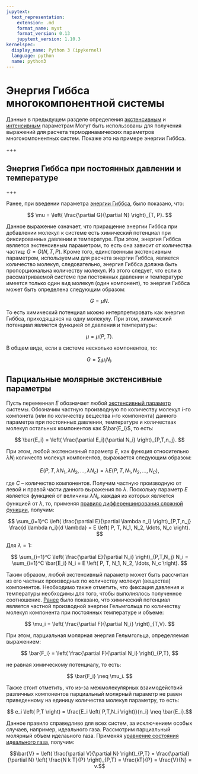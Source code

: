 ```yaml
---
jupytext:
  text_representation:
    extension: .md
    format_name: myst
    format_version: 0.13
    jupytext_version: 1.10.3
kernelspec:
  display_name: Python 3 (ipykernel)
  language: python
  name: python3
---
```


<a id='pvt-td-mixture_gibbs_energy'></a>
# Энергия Гиббса многокомпонентной системы
Данные в предыдущем разделе определения [экстенсивным](./TD-9-Observables.html#pvt-td-observables-extensive) и [интенсивным](./TD-9-Observables.html#pvt-td-observables-intensive) параметрам Могут быть использованы для получения выражений для расчета термодинамических параметров многокомпонентных систем. Покаже это на примере энергии Гиббса.

+++

## Энергия Гиббса при постоянных давлении и температуре

+++

Ранее, при введении параметра [энергии Гиббса](TD-8-Helmholtz-Gibbs.html#pvt-td-helmholtz_gibbs-gibbs), было показано, что:

$$ \mu = \left( \frac{\partial G}{\partial N} \right)_{T, P}. $$

Данное выражение означает, что приращение энергии Гиббса при добавлении молекул к системе есть химический потенциал при фиксированных давлении и температуре. При этом, энергия Гиббса является экстенсивным параметром, то есть она зависит от количества частиц: $G = G \left( N, T, P \right)$. Кроме того, единственным экстенсивным параметром, используемым для расчета энергии Гиббса, является количество молекул, следовательно, энергия Гиббса должна быть пропорциональна количеству молекул. Из этого следует, что если в рассматриваемой системе при постоянных давлении и температуре имеется только один вид молекул (один компонент), то энергия Гиббса может быть определена следующим образом:

$$ G = \mu N. $$

То есть химический потенциал можно интерпретировать как энергия Гиббса, приходящаяся на одну молекулу. При этом, химический потенциал является функцией от давления и температуры:

$$ \mu = \mu \left( P, T \right).$$

В общем виде, если в системе несколько компонентов, то:

$$G = \sum_{i} \mu_i N_i.$$

<a id='pvt-td-mixture_gibbs_energy-partial_molar_observables'></a>
## Парциальные молярные экстенсивные параметры
Пусть переменная $E$ обозначает любой [экстенсивный параметр](./TD-9-Observables.html#pvt-td-observables-extensive) системы. Обозначим частную производную по количеству молекул $i$-го компонета (или по количеству вещества $i$-го компонента) данного параметра при постоянных давлении, температуре и количествах молекул остальных компонентов как $\bar{E_i}$, то есть:

$$ \bar{E_i} = \left( \frac{\partial E_i}{\partial N_i} \right)_{P,T,n_j}. $$

При этом, любой экстенсивный параметр $E$, как функция относительно $\lambda N_i$ количеств молекул компонентов, выражается следующим образом:

$$ E \left( P, T, \lambda N_1, \lambda N_2, \ldots, \lambda N_c \right) = \lambda E \left( P, T, N_1, N_2, \ldots, N_C \right),$$

где $C$ – количество компонентов. Получим частную производную от левой и правой части данного выражения по $\lambda$. Поскольку параметр $E$ является функцией от величины $\lambda N_i$, каждая из которых является функцией от $\lambda$, то, применяя [правило дифференциирования сложной функции](https://en.wikipedia.org/wiki/Chain_rule#Multivariable_case), получим:

$$ \sum_{i=1}^C \left( \frac{\partial E}{\partial \lambda n_i} \right)_{P,T,n_j} \frac{d \lambda n_i}{d \lambda} = E \left( P, T, N_1, N_2, \ldots, N_c \right). $$

Для $\lambda=1$:

$$ \sum_{i=1}^C \left( \frac{\partial E}{\partial  N_i} \right)_{P,T,N_j} N_i = \sum_{i=1}^C \bar{E_i} N_i = E \left( P, T, N_1, N_2, \ldots, N_c \right). $$

Таким образом, любой экстенсивный параметр может быть рассчитан из его частных производных по количеству молекул (вещества) компонентов. Необходимо также отметить, что фиксация давления и температуры необходимы для того, чтобы выполнялось полученное соотношение. [Ранее](TD-8-Helmholtz-Gibbs.html#pvt-td-helmholtz_gibbs-helmholtz_partials) было показано, что химический потенциал является частной производной энергии Гельмгольца по количеству молекул компонента при постоянных температуре и объеме:

$$ \mu_i = \left( \frac{\partial F}{\partial N_i} \right)_{T,V}. $$

При этом, парциальная молярная энергия Гельмгольца, определяемая выражением:

$$ \bar{F_i} = \left( \frac{\partial F}{\partial N_i} \right)_{P,T}, $$

не равная химическому потенциалу, то есть:

$$ \bar{F_i} \neq \mu_i. $$

<a id='pvt-td-mixture_gibbs_energy-partial_molar_observables-ideal_gas'></a>
Также стоит отметить, что из-за межмолекулярных взаимодействий различных компонентов парциальный молярный параметр не равен приведенному на единицу количества молекул параметру, то есть:

$$ e_i \left( P,T \right) = \frac{E_i \left( P,T,N_i \right)}{n_i} \neq \bar{E_i}.$$

Данное правило справедливо для всех систем, за исключением особых случаев, например, идеального газа. Рассмотрим парциальный молярный объем иделаьного газа. Применяя [уравнение состояния идеального газа](TD-1-Basics.html#pvt-td-basics-ideal_gas_eos), получим:

$$\bar{V} = \left( \frac{\partial V}{\partial N} \right)_{P,T} = \frac{\partial}{\partial N} \left( \frac{N k T}{P} \right)_{P,T} = \frac{kT}{P} = \frac{V}{N} = v.$$
